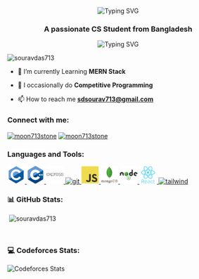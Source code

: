 <p align="center">
  <img src="https://readme-typing-svg.demolab.com?font=Fira+Code&size=28&pause=1000&color=f62c21&center=true&vCenter=true&width=435&lines=Hi+%F0%9F%91%8B%2C+I'm+Sourav+Das" alt="Typing SVG" />
</p>
<h3 align="center">A passionate CS Student from Bangladesh</h3>

<p align="center">
  <img src="https://readme-typing-svg.demolab.com/?lines=Learning+MERN+Stack;Occasionally+Do+CP;Open+to+Collaboration!&center=true&width=440&height=45&color=077cfb &vCenter=true&pause=1000&size=22" alt="Typing SVG" />
</p>

<p align="left"> <img src="https://komarev.com/ghpvc/?username=souravdas713&label=Profile%20views&color=0e75b6&style=flat" alt="souravdas713" /> </p>

- 🔭 I’m currently Learning **MERN Stack**

- 🌱 I occasionally do **Competitive Programming**

- 📫 How to reach me **sdsourav713@gmail.com**

<h3 align="left">Connect with me:</h3>
<p align="left">
<a href="https://www.codechef.com/users/moon713stone" target="blank"><img align="center" src="https://cdn.jsdelivr.net/npm/simple-icons@3.1.0/icons/codechef.svg" alt="moon713stone" height="30" width="40" /></a>
<a href="https://codeforces.com/profile/moon713stone" target="blank"><img align="center" src="https://raw.githubusercontent.com/rahuldkjain/github-profile-readme-generator/master/src/images/icons/Social/codeforces.svg" alt="moon713stone" height="30" width="40" /></a>
</p>

<h3 align="left">Languages and Tools:</h3>
<p align="left"> 
  <a href="https://www.cprogramming.com/" target="_blank" rel="noreferrer"> <img src="https://raw.githubusercontent.com/devicons/devicon/master/icons/c/c-original.svg" alt="c" width="40" height="40"/> </a> 
  <a href="https://www.w3schools.com/cpp/" target="_blank" rel="noreferrer"> <img src="https://raw.githubusercontent.com/devicons/devicon/master/icons/cplusplus/cplusplus-original.svg" alt="cplusplus" width="40" height="40"/> </a> 
  <a href="https://expressjs.com" target="_blank" rel="noreferrer"> <img src="https://raw.githubusercontent.com/devicons/devicon/master/icons/express/express-original-wordmark.svg" alt="express" width="40" height="40"/> </a> 
  <a href="https://git-scm.com/" target="_blank" rel="noreferrer"> <img src="https://www.vectorlogo.zone/logos/git-scm/git-scm-icon.svg" alt="git" width="40" height="40"/> </a> 
  <a href="https://developer.mozilla.org/en-US/docs/Web/JavaScript" target="_blank" rel="noreferrer"> <img src="https://raw.githubusercontent.com/devicons/devicon/master/icons/javascript/javascript-original.svg" alt="javascript" width="40" height="40"/> </a> 
  <a href="https://www.mongodb.com/" target="_blank" rel="noreferrer"> <img src="https://raw.githubusercontent.com/devicons/devicon/master/icons/mongodb/mongodb-original-wordmark.svg" alt="mongodb" width="40" height="40"/> </a> 
  <a href="https://nodejs.org" target="_blank" rel="noreferrer"> <img src="https://raw.githubusercontent.com/devicons/devicon/master/icons/nodejs/nodejs-original-wordmark.svg" alt="nodejs" width="40" height="40"/> </a> 
  <a href="https://reactjs.org/" target="_blank" rel="noreferrer"> <img src="https://raw.githubusercontent.com/devicons/devicon/master/icons/react/react-original-wordmark.svg" alt="react" width="40" height="40"/> </a> 
  <a href="https://tailwindcss.com/" target="_blank" rel="noreferrer"> <img src="https://www.vectorlogo.zone/logos/tailwindcss/tailwindcss-icon.svg" alt="tailwind" width="40" height="40"/> </a> 
</p>

<h3 align="left">📊 GitHub Stats:</h3>
<p>&nbsp;<img align="center" src="https://github-readme-stats.vercel.app/api?username=souravdas713&show_icons=true&locale=en" alt="souravdas713" /></p>
<br>


<h3 align="left">💻 Codeforces Stats:</h3>
<p align="left">
  <img src="https://codeforces-readme-stats.vercel.app/api/card?username=Moon713Stone&theme=default" alt="Codeforces Stats" />
</p>
